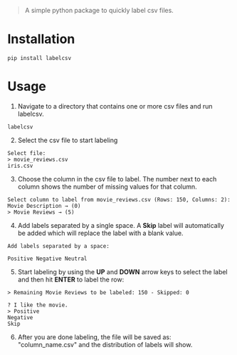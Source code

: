 > A simple python package to quickly label csv files.<br>

# Installation
```console
pip install labelcsv
```

# Usage
1. Navigate to a directory that contains one or more csv files and run labelcsv.
```console
labelcsv 
```

2. Select the csv file to start labeling
```console
Select file:
> movie_reviews.csv
iris.csv
```

3. Choose the column in the csv file to label. The number next to each column shows the number of missing values for that column.
```console
Select column to label from movie_reviews.csv (Rows: 150, Columns: 2):
Movie Description → (0)
> Movie Reviews → (5)
```

4. Add labels separated by a single space. A __Skip__ label will automatically be added which will replace the label with a blank value.
```console
Add labels separated by a space:

Positive Negative Neutral
```

5. Start labeling by using the __UP__ and __DOWN__ arrow keys to select the label and then hit __ENTER__ to label the row:
```console
> Remaining Movie Reviews to be labeled: 150 - Skipped: 0

? I like the movie.
> Positive
Negative
Skip
```

6. After you are done labeling, the file will be saved as: "column_name.csv" and the distribution of labels will show.